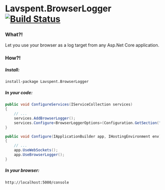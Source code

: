 # Lavspent.BrowserLogger [![Build Status](https://travis-ci.org/semack/Lavspent.BrowserLogger.svg?branch=master)](https://travis-ci.org/semack/Lavspent.BrowserLogger)

### What?!

Let you use your browser as a log target from any Asp.Net Core application.

### How?!

##### Install:

```
install-package Lavspent.BrowserLogger
```


##### In your code:

```C#
public void ConfigureServices(IServiceCollection services)
{
    // ...
    services.AddBrowserLogger();
    services.Configure<BrowserLoggerOptions>(Configuration.GetSection("Logging"));
}
```


```C#
public void Configure(IApplicationBuilder app, IHostingEnvironment env)
{
    // ...
    app.UseWebSockets();
    app.UseBrowserLogger();
}
```


##### In your browser:
```
http://localhost:5000/console
```
